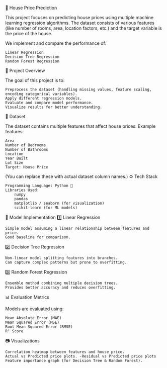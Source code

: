 🏡 House Price Prediction

This project focuses on predicting house prices using multiple machine learning regression algorithms. The dataset consists of various features (like number of rooms, area, location factors, etc.) and the target variable is the price of the house.

We implement and compare the performance of:

    Linear Regression
    Decision Tree Regression
    Random Forest Regression

📌 Project Overview

The goal of this project is to:

    Preprocess the dataset (handling missing values, feature scaling, encoding categorical variables).
    Apply different regression models.
    Evaluate and compare model performance.
    Visualize results for better understanding.

📂 Dataset

The dataset contains multiple features that affect house prices. Example features:

    Area
    Number of Bedrooms
    Number of Bathrooms
    Location
    Year Built
    Lot Size
    Target: House Price

(You can replace these with actual dataset column names.)
⚙️ Tech Stack

    Programming Language: Python 🐍
    Libraries Used:
        numpy
        pandas
        matplotlib / seaborn (for visualization)
        scikit-learn (for ML models)

🚀 Model Implementation
1️⃣ Linear Regression

    Simple model assuming a linear relationship between features and price.
    Good baseline for comparison.

2️⃣ Decision Tree Regression

    Non-linear model splitting features into branches.
    Can capture complex patterns but prone to overfitting.

3️⃣ Random Forest Regression

    Ensemble method combining multiple decision trees.
    Provides better accuracy and reduces overfitting.

📊 Evaluation Metrics

Models are evaluated using:

    Mean Absolute Error (MAE)
    Mean Squared Error (MSE)
    Root Mean Squared Error (RMSE)
    R² Score

📷 Visualizations

    Correlation heatmap between features and house price.
    Actual vs Predicted price plots. -Residual vs Predicted price plots
    Feature importance graph (for Decision Tree & Random Forest).


